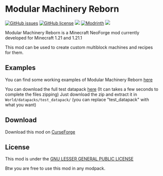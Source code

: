 # Modular Machinery Reborn

[![GitHub issues](https://img.shields.io/github/issues/alec016/modular-machinery-reborn?style=flat-square)](https://github.com/alec016/modular-machinery-reborn/issues)
[![GitHub license](https://img.shields.io/github/license/alec016/modular-machinery-reborn?color=0690ff&style=flat-square)](https://github.com/alec016/modular-machinery-reborn/blob/1.21-NeoForge/LICENSE.md)
[![](http://cf.way2muchnoise.eu/1083840.svg?badge_style=flat)](https://www.curseforge.com/minecraft/mc-mods/modular-machinery-reborn)
[![Modrinth](https://img.shields.io/modrinth/dt/modular-machinery-reborn?color=00AF5C&label=downloads&style=flat&logo=modrinth)](https://modrinth.com/mod/modular-machinery-reborn)
[![](https://img.shields.io/discord/1071821610836828200?color=7289DA)](https://discord.gg/2XCPCVa59h)

Modular Machinery Reborn is a Minecraft NeoForge mod currently developed for Minecraft 1.21 and 1.21.1

This mod can be used to create custom multiblock machines and recipes for them.

## Examples

You can find some working examples of Modular Machinery Reborn [here](https://github.com/alec016/modular-machinery-reborn/tree/1.21-NeoForge/test_datapack)

You can download the full test datapack [here](https://download-directory.github.io/?url=https%3A%2F%2Fgithub.com%2Falec016%2Fmodular-machinery-reborn%2Ftree%2F1.21-NeoForge%2Ftest_datapack) (It can takes a few seconds to complete the files zipping) Just download the zip and extract it in `World/datapacks/test_datapack/` (you can replace "test_datapack" with what you want)

## Download

Download this mod on [CurseForge](https://www.curseforge.com/minecraft/mc-mods/modular-machinery-reborn)

## License

This mod is under the [GNU LESSER GENERAL PUBLIC LICENSE](https://www.curseforge.com/project/1083840/license)

Btw you are free to use this mod in any modpack.
